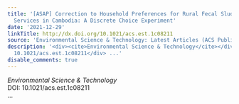 ```yaml
---
title: '[ASAP] Correction to Household Preferences for Rural Fecal Sludge Management
  Services in Cambodia: A Discrete Choice Experiment'
date: '2021-12-29'
linkTitle: http://dx.doi.org/10.1021/acs.est.1c08211
source: 'Environmental Science & Technology: Latest Articles (ACS Publications)'
description: '<div><cite>Environmental Science & Technology</cite></div><div>DOI:
  10.1021/acs.est.1c08211</div> ...'
disable_comments: true
---
```

<div><cite>Environmental Science & Technology</cite></div><div>DOI: 10.1021/acs.est.1c08211</div> ...